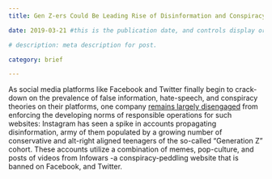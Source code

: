 ```yaml
---
title: Gen Z-ers Could Be Leading Rise of Disinformation and Conspiracy Theories on Instagram

date: 2019-03-21 #this is the publication date, and controls display order.

# description: meta description for post.

category: brief

---
```


As social media platforms like Facebook and Twitter finally begin to crack-down on the prevalence of false information, hate-speech, and conspiracy theories on their platforms, one company [remains largely disengaged][link] from enforcing the developing norms of responsible operations for such websites: Instagram has seen a spike in accounts propagating disinformation, army of them populated by a growing number of conservative and alt-right aligned teenagers of the so-called “Generation Z” cohort. These accounts utilize a combination of memes, pop-culture, and posts of videos from Infowars -a conspiracy-peddling website that is banned on Facebook, and Twitter.

[link]: https://www.theatlantic.com/technology/archive/2019/03/instagram-is-the-internets-new-home-for-hate/585382/
